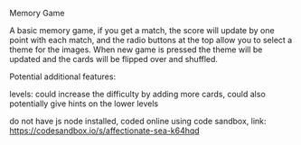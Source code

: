 Memory Game

A basic memory game, if you get a match, the score will update by one point with each match, and the radio buttons at the top allow you to select a theme for the images. When new game is pressed the theme will be updated and the cards will be flipped over and shuffled.

Potential additional features:

levels: could increase the difficulty by adding more cards, could also potentially give hints on the lower levels

do not have js node installed, coded online using code sandbox, link: https://codesandbox.io/s/affectionate-sea-k64hqd 
